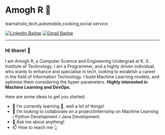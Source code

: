 # Amogh R 👋
learnaholic,tech,automobile,cooking,social service

[![Linkedin Badge](https://img.shields.io/badge/-AmoghR-blue?style=flat-square&logo=Linkedin&logoColor=white&link=www.linkedin.com/in/amogh-r-439654b6)](www.linkedin.com/in/amogh-r-439654b6) 
[![Gmail Badge](https://img.shields.io/badge/-Mail-c14438?style=flat-square&logo=Gmail&logoColor=white&link=mailto:amoghpavan5363@gmail.com)](amoghpavan5363@gmail.com)

---
### Hi there! 👋

I am Amogh R, a Computer Science and Engineering Undergrad at K. S. Institute of Technology. I am a Programmer, and a highly driven individual, who wants to enhance and specialise in tech, looking to establish a career in the field of Information Technology. I build Machine Learning models, and optimise them considering the hyper-parameters. **Highly interested in Machine Learning and DevOps.**

Here are some ideas to get you started:

- 🌱 I’m currently learning 🤔, well a lot of things!
- 👯 I’m looking to collaborate on a project/internship on Machine Learning / Python Development / Java Development.
- 💬 Ask me about anything!
- 📫 How to reach me 👆


